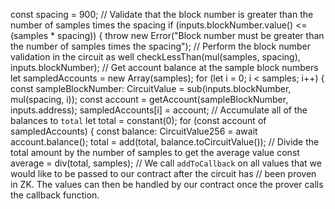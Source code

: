 const spacing = 900;
// Validate that the block number is greater than the number of samples times the spacing
if (inputs.blockNumber.value() <= (samples * spacing)) {
  throw new Error("Block number must be greater than the number of samples times the spacing");
// Perform the block number validation in the circuit as well
checkLessThan(mul(samples, spacing), inputs.blockNumber);
// Get account balance at the sample block numbers
let sampledAccounts = new Array(samples);
for (let i = 0; i < samples; i++) {
  const sampleBlockNumber: CircuitValue = sub(inputs.blockNumber, mul(spacing, i));
  const account = getAccount(sampleBlockNumber, inputs.address);
  sampledAccounts[i] = account;
// Accumulate all of the balances to `total`
let total = constant(0);
for (const account of sampledAccounts) {
  const balance: CircuitValue256 = await account.balance();
  total = add(total, balance.toCircuitValue());
// Divide the total amount by the number of samples to get the average value
const average = div(total, samples);
// We call `addToCallback` on all values that we would like to be passed to our contract after the circuit has
// been proven in ZK. The values can then be handled by our contract once the prover calls the callback function.
